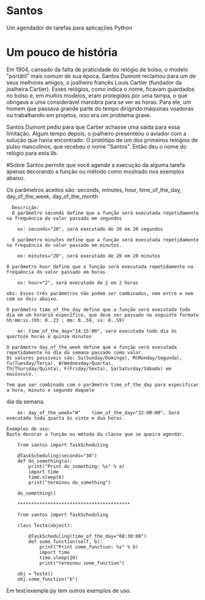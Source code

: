 # Santos
Um agendador de tarefas para aplicações Python
# Um pouco de história
Em 1904, cansado da falta de praticidade do relógio de bolso, o modelo "portátil" mais comum de sua época, Santos Dumont reclamou para um de seus melhores amigos, o joalheiro francês Louis Cartier (fundador da joalheira Cartier). Esses relógios, como indica o nome, ficavam guardados no bolso e, em muitos modelos, eram protegidos por uma tampa, o que obrigava a uma considerável manobra para se ver as horas. Para ele, um homem que passava grande parte do tempo dirigindo máquinas voadoras ou trabalhando em projetos, isso era um problema grave. 

Santos Dumont pediu para que Cartier achasse uma saída para essa limitação. Algum tempo depois, o joalheiro presenteou o aviador com a solução que havia encontrado: O protótipo de um dos primeiros relógios de pulso masculinos, que recebeu o nome "Santos". Então deu o nome do relógio para esta lib. 


#Sobre
Santos permite que você agende a execução da alguma tarefa apenas decorando a função ou método como
mostrado nos exemplos abaixo.

Os parâmetros aceitos são:
      seconds, minutes, hour, time_of_the_day, day_of_the_week, day_of_the_month

      Descrição:
      O parâmetro seconds define que a função será executada repetidamente na frequência do valor passado em segundos

        ex: seconds="20", será executado de 20 em 20 segundos

      O parâmetro minutes define que a função será executada repetidamente na frequência do valor passado em minutos.

        ex: minutes="20", será executado de 20 em 20 minutos

    O parâmetro hour define que a função será executada repetidamente na frequência do valor passado em horas

        ex: hour="2", será executado de 2 em 2 horas

    obs: Esses três parâmetros não podem ser combinados, nem entre e nem com os dois abaixo.

    O parâmetro time_of_the_day define que a função será executada todo dia em um horário específico, que deve ser passado no seguinte formato hh:mm:ss.(hh: 0..23 ; mm: 0..59, ss: 0..59)

        ex: time_of_the_day="14:15:00", será executada todo dia às quartoze horas e quinze minutos

    O parâmetro day_of_the_week define que a função será executada repetidamente no dia da semana passado como valor.
    Os valores possíveis são: Su(Sunday/Domingo), M(Monday/Segunda), Tu(Tuesday/Terça), W(Wednesday/Quarta),
    Th(Thursday/Quinta), F(Friday/Sexta), Sa(Saturday/Sábado) em maiúsculo.

    Tem que ser combinado com o parâmetro time_of_the_day para especificar a hora, minuto e segundo daquele
dia da semana.

        ex: day_of_the_week="W"    time_of_the_day="22:00:00", Será executado toda quarta às vinte e dua horas.

    Exemplos de uso:
    Basta decorar a função ou método da classe que se queira agendar.
        
        from santos import TaskScheduling
      
        @TaskScheduling(seconds="30")
        def do_something(a):
            print("Print do_something: %s" % a)
            import time
            time.sleep(6)
            print("terminou do_something")

        do_something()

        *****************************************
        
        from santos import TaskScheduling
        
        class Teste(object):

            @TaskScheduling(time_of_the_day="08:30:00")
            def some_function(self, b):
                print("Print some_function: %s" % b)
                import time
                time.sleep(10)
                print("terminou some_function")

        obj = Teste()
        obj.some_function("b")

Em test/exemple.py tem outros exemplos de uso.

